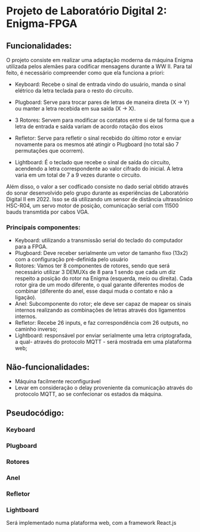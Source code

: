 # Projeto de Laboratório Digital 2: Enigma-FPGA

## Funcionalidades:

  O projeto consiste em realizar uma adaptação moderna da máquina Enigma utilizada pelos alemães para codificar mensagens durante a WW II. Para tal feito, é necessário compreender como que ela funciona a priori:
  - Keyboard: Recebe o sinal de entrada vindo do usuário, manda o sinal elétrico da letra teclada para o resto do circuito.
   
  - Plugboard: Serve para trocar pares de letras de maneira direta (X -> Y) ou manter a letra recebida em sua saída (X -> X).

  - 3 Rotores: Servem para modificar os contatos entre si de tal forma que a letra de entrada e saída variam de acordo rotação dos eixos

  - Refletor: Serve para refletir o sinal recebido do último rotor e enviar novamente para os mesmos até atingir o Plugboard (no total são 7 permutações que ocorrem).

  - Lightboard: É o teclado que recebe o sinal de saída do circuito, acendendo a letra correspondente ao valor cifrado do inicial. A letra varia em um total de 7 a 9 vezes durante o circuito.
 
 Além disso, o valor a ser codficado consiste no dado serial obtido através do sonar desenvolvido pelo grupo durante as experiências de Laboratório Digital II em 2022. Isso se dá utilizando um sensor de distância ultrassônico HSC-R04, um servo motor de posição, comunicação serial com 11500 bauds transmtida por cabos VGA.
 
### Principais componentes:
  - Keyboard: utilizando a transmissão serial do teclado do computador para a FPGA.
  - Plugboard: Deve receber serialmente um vetor de tamanho fixo (13x2) com a configuração pré-definida pelo usuário
  - Rotores: Vamos ter 8 componentes de rotores, sendo que será necessário utilizar 3 DEMUXs de 8 para 1 sendo que cada um diz respeito a posição do rotor na Enigma (esquerda, meio ou direita). Cada rotor gira de um modo diferente, o qual garante diferentes modos de combinar (diferente do anel, esse daqui muda o contato e não a ligação).
  - Anel: Subcomponente do rotor; ele deve ser capaz de mapear os sinais internos realizando as combinações de letras através dos ligamentos internos.
  - Refletor: Recebe 26 inputs, e faz correspondência com 26 outputs, no caminho inverso;
  - Lightboard: responsável por enviar serialmente uma letra criptografada, a qual- através do protocolo MQTT - será mostrada em uma plataforma web;
 
## Não-funcionalidades:
  - Máquina facilmente reconfigurável
  - Levar em consideração o delay proveniente da comunicação através do protocolo MQTT, ao se confecionar os estados da máquina.

## Pseudocódigo:
### Keyboard
### Plugboard
### Rotores
### Anel
### Refletor
### Lightboard
  Será implementado numa plataforma web, com a framework React.js
